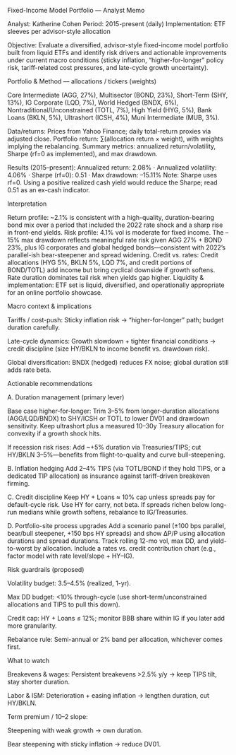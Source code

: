Fixed-Income Model Portfolio — Analyst Memo

Analyst: Katherine Cohen
Period: 2015-present (daily)
Implementation: ETF sleeves per advisor-style allocation

Objective:
Evaluate a diversified, advisor-style fixed-income model portfolio built from liquid ETFs and identify risk drivers and actionable improvements under current macro conditions (sticky inflation, “higher-for-longer” policy risk, tariff-related cost pressures, and late-cycle growth uncertainty).

Portfolio & Method — allocations / tickers (weights)

Core Intermediate (AGG, 27%), Multisector (BOND, 23%), Short-Term (SHY, 13%), IG Corporate (LQD, 7%), World Hedged (BNDX, 6%), Nontraditional/Unconstrained (TOTL, 7%), High Yield (HYG, 5%), Bank Loans (BKLN, 5%), Ultrashort (ICSH, 4%), Muni Intermediate (MUB, 3%).

Data/returns: Prices from Yahoo Finance; daily total-return proxies via adjusted close.
Portfolio return: ∑(allocation return × weight), with weights implying the rebalancing.
Summary metrics: annualized return/volatility, Sharpe (rf=0 as implemented), and max drawdown.

Results (2015–present):
Annualized return: 2.08% · Annualized volatility: 4.06% · Sharpe (rf=0): 0.51 · Max drawdown: –15.11%
Note: Sharpe uses rf=0. Using a positive realized cash yield would reduce the Sharpe; read 0.51 as an ex-cash indicator.

Interpretation

Return profile: ~2.1% is consistent with a high-quality, duration-bearing bond mix over a period that included the 2022 rate shock and a sharp rise in front-end yields.
Risk profile: 4.1% vol is moderate for fixed income. The –15% max drawdown reflects meaningful rate risk given AGG 27% + BOND 23%, plus IG corporates and global hedged bonds—consistent with 2022’s parallel-ish bear-steepener and spread widening.
Credit vs. rates: Credit allocations (HYG 5%, BKLN 5%, LQD 7%, and credit portions of BOND/TOTL) add income but bring cyclical downside if growth softens. Rate duration dominates tail risk when yields gap higher.
Liquidity & implementation: ETF set is liquid, diversified, and operationally appropriate for an online portfolio showcase.

Macro context & implications

Tariffs / cost-push: Sticky inflation risk → “higher-for-longer” path; budget duration carefully.

Late-cycle dynamics: Growth slowdown + tighter financial conditions → credit discipline (size HY/BKLN to income benefit vs. drawdown risk).

Global diversification: BNDX (hedged) reduces FX noise; global duration still adds rate beta.

Actionable recommendations

A. Duration management (primary lever)

Base case higher-for-longer: Trim 3–5% from longer-duration allocations (AGG/LQD/BNDX) to SHY/ICSH or TOTL to lower DV01 and drawdown sensitivity. Keep ultrashort plus a measured 10–30y Treasury allocation for convexity if a growth shock hits.

If recession risk rises: Add ~+5% duration via Treasuries/TIPS; cut HY/BKLN 3–5%—benefits from flight-to-quality and curve bull-steepening.

B. Inflation hedging
Add 2–4% TIPS (via TOTL/BOND if they hold TIPS, or a dedicated TIP allocation) as insurance against tariff-driven breakeven firming.

C. Credit discipline
Keep HY + Loans ≈ 10% cap unless spreads pay for default-cycle risk. Use HY for carry, not beta. If spreads richen below long-run medians while growth softens, rebalance to IG/Treasuries.

D. Portfolio-site process upgrades
Add a scenario panel (±100 bps parallel, bear/bull steepener, +150 bps HY spreads) and show ΔP/P using allocation durations and spread durations. Track rolling 12-mo vol, max DD, and yield-to-worst by allocation. Include a rates vs. credit contribution chart (e.g., factor model with rate level/slope + HY–IG).

Risk guardrails (proposed)

Volatility budget: 3.5–4.5% (realized, 1-yr).

Max DD budget: <10% through-cycle (use short-term/unconstrained allocations and TIPS to pull this down).

Credit cap: HY + Loans ≤ 12%; monitor BBB share within IG if you later add more granularity.

Rebalance rule: Semi-annual or 2% band per allocation, whichever comes first.

What to watch

Breakevens & wages: Persistent breakevens >2.5% y/y → keep TIPS tilt, stay shorter duration.

Labor & ISM: Deterioration + easing inflation → lengthen duration, cut HY/BKLN.

Term premium / 10–2 slope:

Steepening with weak growth → own duration.

Bear steepening with sticky inflation → reduce DV01.
